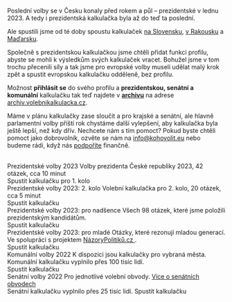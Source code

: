 <script setup lang="ts">
import { mdiArrowDown, mdiArrowRight, mdiEmailOutline } from '@mdi/js';

import BackgroundComponent from '@/components/design-system/style/BackgroundComponent.vue';
import BlobComponent from '@/components/design-system/style/BlobComponent.vue';
import BodyText from '../../components/design-system/typography/BodyText.vue';
import ButtonComponent from '../../components/design-system/input/ButtonComponent.vue';
import CardComponent from '@/components/design-system/containers/CardComponent.vue';
import DonateBlock from '@/components/DonateBlock.vue';
import FooterMultiWord from '@/components/FooterMultiWord.vue';
import FormComponent from '@/components/design-system/input/FormComponent.vue';
import HeadlineText from '@/components/design-system/typography/HeadlineText.vue';
import IconComponent from '@/components/design-system/icons/IconComponent.vue';
import InfoBubble from '@/components/InfoBubble.vue';
import MasonryGrid from '@/components/design-system/layout/MasonryGrid.vue';
import NavigationBar from '@/components/design-system/navigation/NavigationBar.vue';
import StackComponent from '../../components/design-system/layout/StackComponent.vue';
import StaticContentLayout from '@/components/layouts/StaticContentLayout.vue';
import StickyHeaderLayout from '@/components/layouts/StickyHeaderLayout.vue';
import TextInputComponent from '@/components/design-system/input/TextInputComponent.vue';
import TitleText from '@/components/design-system/typography/TitleText.vue';
</script>

Poslední volby se v Česku konaly před rokem a půl – prezidentské v lednu 2023. A tedy i prezidentská kalkulačka byla až do teď ta poslední.

Ale spustili jsme od té doby spoustu kalkulaček [na Slovensku](https://volebnakalkulacka.sk), [v Rakousku](https://wahlrechner.at) a [Maďarsku](https://voksmonitor.hu).

Společně s prezidentskou kalkulačkou jsme chtěli přidat funkci profilu, abyste se mohli k výsledkům svých kalkulaček vracet. Bohužel jsme v tom trochu přecenili síly a tak jsme pro evropské volby museli udělat malý krok zpět a spustit evropskou kalkulačku odděleně, bez profilu.

Možnost **přihlásit se** do svého profilu a **prezidentskou, senátní a komunální** kalkulačku tak teď najdete v **[archivu](https://archiv.volebnikalkulacka.cz)** na adrese [archiv.volebnikalkulacka.cz](https://archiv.volebnikalkulacka.cz).

Máme v plánu kalkulačky zase sloučit a pro krajské a senátní, ale hlavně parlamentní volby příští rok chystáme další vylepšení, aby kalkulačka byla ještě lepší, než kdy dřív. Nechcete nám s tím pomoct? Pokud byste chtěli pomoct jako dobrovolník, ozvěte se nám na [info@kohovolit.eu](mailto:info@kohovolit.eu) nebo budeme rádi, když nás [podpoříte](https://www.darujme.cz/darovat/1200653) finančně.

<br />

<MasonryGrid style="align-self: stretch">
   <CardComponent corner="top-right" padding="medium" border shadow>
   <div class="card-content">
      <div class="card-content-text">
         <TitleText tag="h3" size="medium"
         >Prezidentské volby 2023</TitleText
         >
         <BodyText size="medium"
         >Volby prezidenta České republiky 2023, 42 otázek, cca 10
         minut</BodyText
         >
      </div>
      <ButtonComponent
         kind="filled"
         color="primary"
         tag="a"
         href="https://archiv.volebnikalkulacka.cz/volby/prezidentske-2023/pro-kazdeho/navod"
      >
         Spustit kalkulačku pro 1. kolo
         <template #iconAfter>
         <IconComponent :icon="mdiArrowRight" />
         </template>
      </ButtonComponent>
   </div>
   </CardComponent>
   <CardComponent corner="top-right" padding="medium" border shadow>
   <div class="card-content">
      <div class="card-content-text">
         <TitleText tag="h3" size="medium"
         >Prezidentské volby 2023: 2. kolo</TitleText
         >
         <BodyText size="medium"
         >Volební kalkulačka pro 2. kolo, 20 otázek, cca 5
         minut</BodyText
         >
      </div>
      <ButtonComponent
         kind="outlined"
         color="primary"
         tag="a"
         href="https://archiv.volebnikalkulacka.cz/volby/prezidentske-2023/pro-kazdeho-2-kolo/navod"
      >
         Spustit kalkulačku
         <template #iconAfter>
         <IconComponent :icon="mdiArrowRight" />
         </template>
      </ButtonComponent>
   </div>
   </CardComponent>
   <CardComponent corner="top-right" padding="medium" border shadow>
   <div class="card-content">
      <div class="card-content-text">
         <TitleText tag="h3" size="medium"
         >Prezidentské volby 2023: pro nadšence</TitleText
         >
         <BodyText size="medium"
         >Všech 98 otázek, které jsme položili prezidentským
         kandidátům.
         </BodyText>
      </div>
      <ButtonComponent
         kind="outlined"
         color="primary"
         tag="a"
         href="https://archiv.volebnikalkulacka.cz/volby/prezidentske-2023/pro-nadsence/navod"
      >
         Spustit kalkulačku
         <template #iconAfter>
         <IconComponent :icon="mdiArrowRight" />
         </template>
      </ButtonComponent>
   </div>
   </CardComponent>
   <CardComponent corner="top-right" padding="medium" border shadow>
   <div class="card-content">
      <div class="card-content-text">
         <TitleText tag="h3" size="medium"
         >Prezidentské volby 2023: pro mladé</TitleText
         >
         <BodyText size="medium"
         >Otázky, které rezonují mladou generací.<br />
         Ve spolupráci s projektem
         <a href="https://www.nazorypolitiku.cz" target="_blank">
            NázoryPolitiků.cz </a
         >.</BodyText
         >
      </div>
      <ButtonComponent
         kind="outlined"
         color="primary"
         tag="a"
         href="https://archiv.volebnikalkulacka.cz/volby/prezidentske-2023/pro-mlade/navod"
      >
         Spustit kalkulačku
         <template #iconAfter>
         <IconComponent :icon="mdiArrowRight" />
         </template>
      </ButtonComponent>
   </div>
   </CardComponent>
   <CardComponent corner="top-right" padding="medium" border shadow>
   <div class="card-content">
      <div class="card-content-text">
         <TitleText tag="h3" size="medium"
         >Komunální volby 2022</TitleText
         >
         <BodyText size="medium"
         >K dispozici jsou kalkulačky pro vybraná města.</BodyText
         >
         <div class="divider" />
         <BodyText size="small"
         >Komunální kalkulačku vyplnilo přes 100 tisíc lidí.</BodyText
         >
      </div>
      <ButtonComponent
         kind="filled"
         color="primary"
         href="https://archiv.volebnikalkulacka.cz/volby/komunalni-2022/vyber"
         >Spustit kalkulačku</ButtonComponent
      >
   </div>
   </CardComponent>
   <CardComponent corner="top-left" padding="medium" border shadow>
   <div class="card-content">
      <div class="card-content-text">
         <TitleText tag="h3" size="medium">Senátní volby 2022</TitleText>
         <BodyText size="medium"
         >Pro jednotlivé volební obvody.</BodyText
         >
         <BodyText size="medium"
         ><a
            href="https://2022.programydovoleb.cz/senatni-volby#kde-se-letos-voli"
            >Více o senátních obvodech</a
         ></BodyText
         >
      </div>
      <div class="divider" />
      <BodyText size="small"
         >Senátní kalkulačku vyplnilo přes 25 tisíc lidí.</BodyText
      >
      <ButtonComponent
         color="primary"
         kind="filled"
         href="https://archiv.volebnikalkulacka.cz/volby/senatni-2022/vyber"
         >Spustit kalkulačku</ButtonComponent
      >
   </div>
   </CardComponent>
</MasonryGrid>
